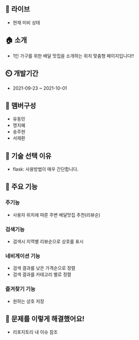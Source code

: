 ## 🔗 라이브
- 현재 미비 상태
## 🏠 소개
- 1인 가구를 위한 배달 맛집을 소개하는 위치 맞춤형 페이지입니다!!
## ⏲️ 개발기간
- 2021-09-23 ~ 2021-10-01
## 🧙 맴버구성
- 유동민
- 명지혜
- 송주현
- 서재환
## 📌 기술 선택 이유
- flask: 사용방법이 매우 간단합니다.
## 📌 주요 기능
### 주기능
- 사용자 위치에 따른 주변 배달맛집 추천(리뷰순)
### 검색기능
- 검색시 지역별 리뷰순으로 상호를 표시
### 네비게이션 기능
- 검색 결과를 낮은 가격순으로 정렬
- 검색 결과를 카테고리 별로 정렬
### 즐겨찾기 기능
- 원하는 상호 저장
## 📌 문제를 이렇게 해결했어요!
- 리포지토리 내 이슈 참조
